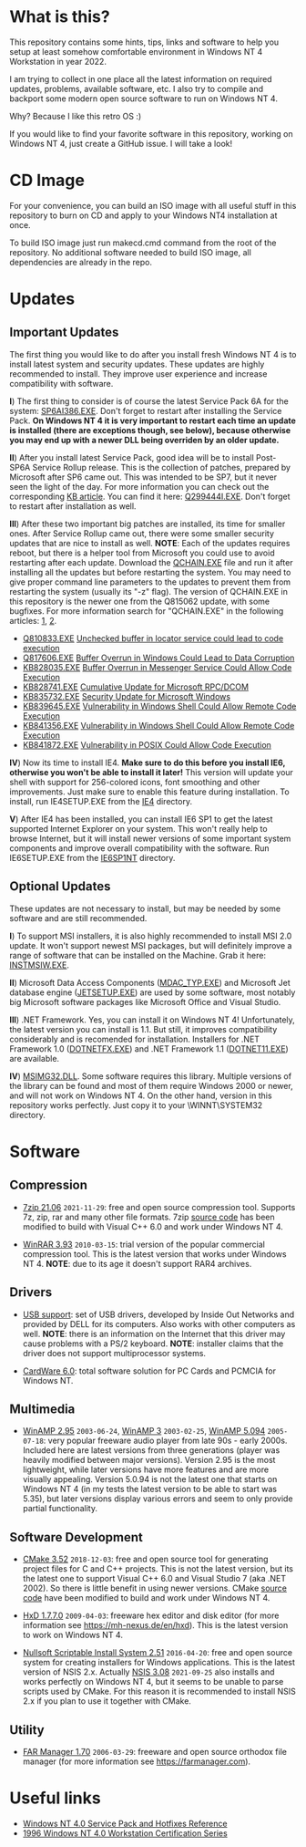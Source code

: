 
What is this?
=============

This repository contains some hints, tips, links and software to
help you setup at least somehow comfortable environment in
Windows NT 4 Workstation in year 2022.

I am trying to collect in one place all the latest information on
required updates, problems, available software, etc. I also try to
compile and backport some modern open source software to run on
Windows NT 4.

Why? Because I like this retro OS :)

If you would like to find your favorite software in this repository,
working on Windows NT 4, just create a GitHub issue. I will take a look!

CD Image
========

For your convenience, you can build an ISO image with all useful
stuff in this repository to burn on CD and apply to your Windows NT4
installation at once.

To build ISO image just run makecd.cmd command from the root of the
repository. No additional software needed to build ISO image, all
dependencies are already in the repo.

Updates
=======

Important Updates
-----------------

The first thing you would like to do after you install fresh Windows NT 4
is to install latest system and security updates. These updates are highly
recommended to install. They improve user experience and increase
compatibility with software.

**I**) The first thing to consider is of course the latest Service Pack 6A for
the system: [SP6AI386.EXE](CD/SOFTWARE/UPDATES/SP6AI386.EXE). Don't forget to
restart after installing the Service Pack. **On Windows NT 4 it is very
important to restart each time an update is installed (there are exceptions
though, see below), because otherwise you may end up with a newer DLL being
overriden by an older update.**

**II**) After you install latest Service Pack, good idea will be to install Post-SP6A
Service Rollup release. This is the collection of patches, prepared by
Microsoft after SP6 came out. This was intended to be SP7, but it never seen
the light of the day. For more information you can check out the corresponding
[KB article](https://github.com/jeffpar/kbarchive/tree/master/kb/299/Q299444).
You can find it here: [Q299444I.EXE](CD/SOFTWARE/UPDATES/Q299444I.EXE).
Don't forget to restart after installation as well.

**III**) After these two important big patches are installed, its time for smaller
ones. After Service Rollup came out, there were some smaller security updates
that are nice to install as well. **NOTE**: Each of the updates requires
reboot, but there is a helper tool from Microsoft you could use to avoid
restarting after each update. Download the
[QCHAIN.EXE](CD/SOFTWARE/UPDATES/QCHAIN.EXE) file and run it after installing
all the updates but before restarting the system. You may need to give
proper command line parameters to the updates to prevent them from restarting
the system (usually its "-z" flag). The version of QCHAIN.EXE in this
repository is the newer one from the Q815062 update, with some bugfixes.
For more information search for "QCHAIN.EXE" in the following articles:
[1](https://support.microsoft.com/en-us/topic/how-to-install-multiple-windows-updates-or-hotfixes-with-only-one-reboot-6247def4-7f39-c1a0-efe5-61f82849fb7c),
[2](https://docs.microsoft.com/en-us/security-updates/securitybulletinsummaries/2005/ms05-nov).

* [Q810833.EXE](CD/SOFTWARE/UPDATES/Q810833.EXE) [Unchecked buffer in locator service could lead to code execution](https://docs.microsoft.com/en-us/security-updates/securitybulletins/2003/ms03-001)
* [Q817606.EXE](CD/SOFTWARE/UPDATES/Q817606.EXE) [Buffer Overrun in Windows Could Lead to Data Corruption](https://docs.microsoft.com/en-us/security-updates/securitybulletins/2003/ms03-024)
* [KB828035.EXE](CD/SOFTWARE/UPDATES/KB828035.EXE) [Buffer Overrun in Messenger Service Could Allow Code Execution](https://docs.microsoft.com/en-us/security-updates/securitybulletins/2003/ms03-043)
* [KB828741.EXE](CD/SOFTWARE/UPDATES/KB828741.EXE) [Cumulative Update for Microsoft RPC/DCOM](https://docs.microsoft.com/en-us/security-updates/securitybulletins/2004/ms04-012)
* [KB835732.EXE](CD/SOFTWARE/UPDATES/KB835732.EXE) [Security Update for Microsoft Windows](https://docs.microsoft.com/en-us/security-updates/securitybulletins/2004/ms04-011)
* [KB839645.EXE](CD/SOFTWARE/UPDATES/KB839645.EXE) [Vulnerability in Windows Shell Could Allow Remote Code Execution](https://docs.microsoft.com/en-us/security-updates/securitybulletins/2004/ms04-024)
* [KB841356.EXE](CD/SOFTWARE/UPDATES/KB841356.EXE) [Vulnerability in Windows Shell Could Allow Remote Code Execution](https://docs.microsoft.com/en-us/security-updates/securitybulletins/2004/ms04-037)
* [KB841872.EXE](CD/SOFTWARE/UPDATES/KB841872.EXE) [Vulnerability in POSIX Could Allow Code Execution](https://docs.microsoft.com/en-us/security-updates/securitybulletins/2004/ms04-020)

**IV**) Now its time to install IE4. **Make sure to do this before you install IE6,
otherwise you won't be able to install it later!** This version will update your shell
with support for 256-colored icons, font smoothing and other improvements. Just make
sure to enable this feature during installation. To install, run IE4SETUP.EXE from
the [IE4](CD/SOFTWARE/UPDATES/IE4) directory.

**V**) After IE4 has been installed, you can install IE6 SP1 to get the latest
supported Internet Explorer on your system. This won't really help to browse
Internet, but it will install newer versions of some important system
components and improve overall compatibility with the software. Run IE6SETUP.EXE
from the [IE6SP1NT](CD/SOFTWARE/UPDATES/IE6SP1NT) directory.

Optional Updates
----------------

These updates are not necessary to install, but may be needed by some software
and are still recommended.

**I**) To support MSI installers, it is also highly recommended to install
MSI 2.0 update. It won't support newest MSI packages, but will definitely
improve a range of software that can be installed on the Machine. Grab it here:
[INSTMSIW.EXE](CD/SOFTWARE/UPDATES/INSTMSIW.EXE).

**II**) Microsoft Data Access Components
([MDAC_TYP.EXE](CD/SOFTWARE/UPDATES/MDAC_TYP.EXE)) and Microsoft Jet database
engine ([JETSETUP.EXE](CD/SOFTWARE/UPDATES/JETSETUP.EXE)) are
used by some software, most notably big Microsoft software packages like
Microsoft Office and Visual Studio.

**III**) .NET Framework. Yes, you can install it on Windows NT 4!
Unfortunately, the latest version you can install is 1.1. But still, it
improves compatibility considerably and is recomended for installation.
Installers for .NET Framework 1.0
([DOTNETFX.EXE](CD/SOFTWARE/UPDATES/DOTNETFX.EXE)) and .NET Framework 1.1
([DOTNET11.EXE](CD/SOFTWARE/UPDATES/DOTNET11.EXE)) are available.

**IV**) [MSIMG32.DLL](CD/SOFTWARE/UPDATES/DLLS/MSIMG32.DLL). Some software
requires this library. Multiple versions of the library can be found and most
of them require Windows 2000 or newer, and will not work on Windows NT 4. On
the other hand, version in this repository works perfectly. Just copy it to
your \WINNT\SYSTEM32 directory.

Software
========

Compression
-----------

* [7zip 21.06](CD/SOFTWARE/COMPRESS/7Z2106.EXE) `2021-11-29`: free and open
source compression tool. Supports 7z, zip, rar and many other file formats.
7zip [source code](Src/7z2106) has been modified to build with Visual C++ 6.0
and work under Windows NT 4.

* [WinRAR 3.93](CD/SOFTWARE/COMPRESS/WRAR393.EXE) `2010-03-15`: trial
version of the popular commercial compression tool. This is the latest version
that works under Windows NT 4. **NOTE**: due to its age it doesn't support
RAR4 archives.

Drivers
-------

* [USB support](CD/SOFTWARE/DRIVERS/R62200.EXE): set of USB drivers,
developed by Inside Out Networks and provided by DELL for its computers.
Also works with other computers as well. **NOTE**: there is an information
on the Internet that this driver may cause problems with a PS/2 keyboard.
**NOTE**: installer claims that the driver does not support multiprocessor
systems.

* [CardWare 6.0](CD/SOFTWARE/DRIVERS/CARDWARE): total software solution for
PC Cards and PCMCIA for Windows NT.

Multimedia
----------

* [WinAMP 2.95](CD/SOFTWARE/MULTIMED/WAMP295.EXE) `2003-06-24`,
[WinAMP 3](CD/SOFTWARE/MULTIMED/WAMP3.EXE) `2003-02-25`,
[WinAMP 5.094](CD/SOFTWARE/MULTIMED/WAMP5094.EXE) `2005-07-18`: very popular
freeware audio player from late 90s - early 2000s. Included here are latest
versions from three generations (player was heavily modified between major
versions). Version 2.95 is the most lightweight, while later versions
have more features and are more visually appealing. Version 5.0.94 is not the
latest one that starts on Windows NT 4 (in my tests the latest version to be
able to start was 5.35), but later versions display various errors and seem
to only provide partial functionality.

Software Development
--------------------

* [CMake 3.52](CD/SOFTWARE/DEVEL/CMAKE352.EXE) `2018-12-03`: free and open
source tool for generating project files for C and C++ projects. This is not
the latest version, but its the latest one to support Visual C++ 6.0 and
Visual Studio 7 (aka .NET 2002). So there is little benefit in using newer
versions. CMake [source code](Src/cmake-3.5.2) have been modified to build and
work under Windows NT 4.

* [HxD 1.7.7.0](CD/SOFTWARE/DEVEL/HXD1770.EXE) `2009-04-03`: freeware hex
editor and disk editor (for more information see https://mh-nexus.de/en/hxd).
This is the latest version to work on Windows NT 4.

* [Nullsoft Scriptable Install System 2.51](CD/SOFTWARE/DEVEL/NSIS251.EXE)
`2016-04-20`: free and open source system for creating installers for Windows
applications. This is the latest version of NSIS 2.x. Actually
[NSIS 3.08](CD/SOFTWARE/DEVEL/NSIS308.EXE) `2021-09-25` also installs
and works perfectly on Windows NT 4, but it seems to be unable to parse
scripts used by CMake. For this reason it is recommended to install NSIS 2.x
if you plan to use it together with CMake.

Utility
-------

* [FAR Manager 1.70](CD/SOFTWARE/UTILITY/FAR170) `2006-03-29`: freeware and
open source orthodox file manager (for more information see
https://farmanager.com).

Useful links
============

* [Windows NT 4.0 Service Pack and Hotfixes Reference](https://nt4ref.zcm.com.au/patch.htm)
* [1996 Windows NT 4.0 Workstation Certification Series](https://www.youtube.com/watch?v=nvFkASRpPIo)
